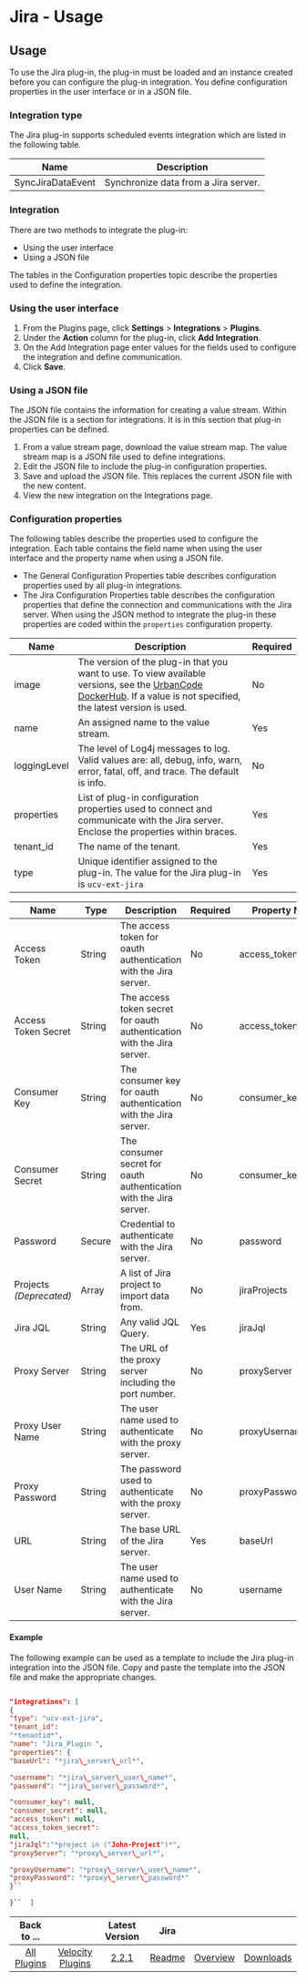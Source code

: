 
# Jira - Usage

## Usage

To use the Jira plug-in, the plug-in must be loaded and an instance created before you can configure
the plug-in integration. You define configuration properties in the user interface or in a JSON file.

### Integration type

The Jira plug-in supports scheduled events integration which are listed in the following table.

| Name | Description |
| --- | --- |
| SyncJiraDataEvent | Synchronize data from a Jira server. |

### Integration

There are two methods to integrate the plug-in:

* Using the user interface
* Using a JSON file

The tables in the Configuration properties topic describe the properties used to define the integration.

### Using the user interface

1. From the Plugins page, click **Settings** > **Integrations** > **Plugins**.
2. Under the **Action** column for the plug-in, click **Add Integration**.
3. On the Add Integration page enter values for the fields used to configure the integration and define communication.
4. Click **Save**.

### Using a JSON file

The JSON file contains the information for creating a value stream. Within the JSON file is a section for integrations. It is in this section
that plug-in properties can be defined.

1. From a value stream page, download the value stream map. The value stream map is a JSON file used to define integrations.
2. Edit the JSON file to include the plug-in configuration properties.
3. Save and upload the JSON file. This replaces the current JSON file with the new content.
4. View the new integration on the Integrations page.

### Configuration properties

The following tables describe the properties used to configure the integration. Each table contains the field name when using the user interface and the
property name when using a JSON file.

* The General Configuration Properties table describes configuration properties used by all plug-in integrations.
* The Jira Configuration Properties table describes the configuration properties that define the connection and communications with the Jira server. When using the JSON method to integrate the plug-in these properties are coded within the `properties` configuration property.

| Name | Description | Required |
| --- | --- | --- |
| image | The version of the plug-in that you want to use. To view available versions, see the [UrbanCode DockerHub](https://hub.docker.com/r/urbancode/ucv-ext-jira/tags). If a value is not specified, the latest version is used. | No |
| name | An assigned name to the value stream. | Yes |
| loggingLevel | The level of Log4j messages to log. Valid values are: all, debug, info, warn, error, fatal, off, and trace. The default is info. | No |
| properties | List of plug-in configuration properties used to connect and communicate with the Jira server. Enclose the properties within braces. | Yes |
| tenant\_id | The name of the tenant. | Yes |
| type | Unique identifier assigned to the plug-in. The value for the Jira plug-in is `ucv-ext-jira` | Yes |

| Name | Type | Description | Required | Property Name |
| --- | --- | --- | --- | --- |
| Access Token | String | The access token for oauth authentication with the Jira server. | No | access_token |
| Access Token Secret | String | The access token secret for oauth authentication with the Jira server. | No | access_token_secret |
| Consumer Key | String | The consumer key for oauth authentication with the Jira server. | No | consumer_key |
| Consumer Secret | String | The consumer secret for oauth authentication with the Jira server. | No | consumer_key_secret |
| Password | Secure | Credential to authenticate with the Jira server. | No | password |
| Projects *(Deprecated)* | Array | A list of Jira project to import data from. | No | jiraProjects |
| Jira JQL | String | Any valid JQL Query. | Yes | jiraJql |
| Proxy Server | String | The URL of the proxy server including the port number. | No | proxyServer |
| Proxy User Name | String | The user name used to authenticate with the proxy server. | No | proxyUsername |
| Proxy Password | String | The password used to authenticate with the proxy server. | No | proxyPassword |
| URL | String | The base URL of the Jira server. | Yes | baseUrl |
| User Name | String | The user name used to authenticate with the Jira server. | No | username |

#### Example

The following example can be used as a template to include the Jira plug-in integration into the JSON file. Copy and paste the template into the JSON file
and make the appropriate changes.

```json

"integrations": [
{
"type": "ucv-ext-jira",
"tenant_id":
"*tenantid*",
"name": "Jira_Plugin ",
"properties": {
"baseUrl": "*jira\_server\_url*",

"username": "*jira\_server\_user\_name*",
"password": "*jira\_server\_password*",

"consumer_key": null,
"consumer_secret": null,
"access_token": null,
"access_token_secret":
null,
"jiraJql":"*project in ("John-Project")*",
"proxyServer": "*proxy\_server\_url*",

"proxyUsername": "*proxy\_server\_user\_name*",
"proxyPassword": "*proxy\_server\_password*"
}``

}``  ]
```

|Back to ...||Latest Version|Jira |||
| :---: | :---: | :---: | :---: | :---: | :---: |
|[All Plugins](../../index.md)|[Velocity Plugins](../README.md)|[2.2.1](https://raw.githubusercontent.com/UrbanCode/IBM-UCV-PLUGINS/main/files/ucv-ext-jira/ucv-ext-jira-2.2.1.tar.zip)|[Readme](README.md)|[Overview](overview.md)|[Downloads](downloads.md)|
